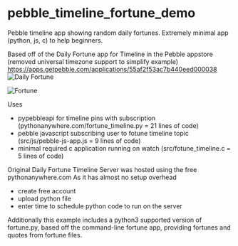 # pebble_timeline_fortune_demo
Pebble timeline app showing random daily fortunes.  Extremely minimal app (python, js, c) to help beginners.

Based off of the Daily Fortune app for Timeline in the Pebble appstore (removed universal timezone support to simplify example)
https://apps.getpebble.com/applications/55af2f53ac7b440eed000038
![Daily Fortune](https://www.filepicker.io/api/file/JCMdtCzkTD1XyA36bDAp/convert?h=160&w=360)

![Fortune](https://www.filepicker.io/api/file/DHCuKERS3yXkCXuf24YM/convert?h=168&w=144)

Uses 
* pypebbleapi for timeline pins with subscription (pythonanywhere.com/fortune_timeline.py = 21 lines of code)
* pebble javascript subscribing user to fotune timeline topic (src/js/pebble-js-app.js = 9 lines of code)
* minimal required c application running on watch (src/fotune_timeline.c = 5 lines of code)

Original Daily Fortune Timeline Server was hosted using the free pythonanywhere.com
As it has almost no setup overhead 
* create free account
* upload python file
* enter time to schedule python code to run on the server

Additionally this example includes a python3 supported version of fortune.py, based off the command-line fortune app, providing fortunes and quotes from fortune files.
